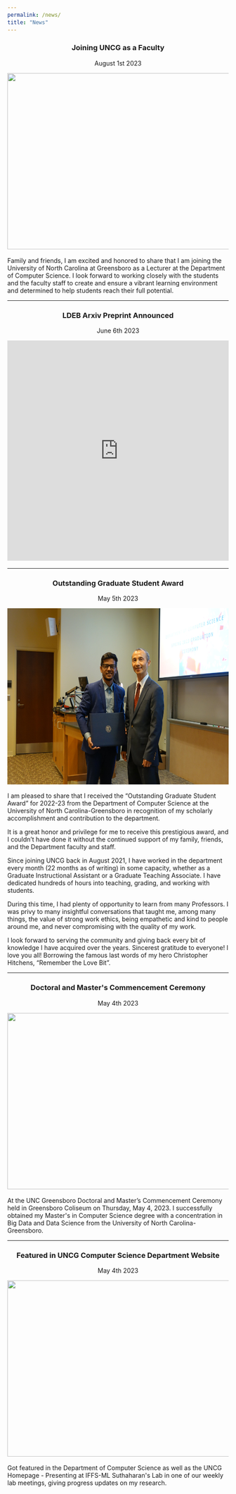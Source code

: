 ```yaml
---
permalink: /news/
title: "News"
---
```


  <h3 style="text-align: center;">Joining UNCG as a Faculty</h3>
<p style="text-align: center;">August 1st 2023</p>

<div class="gallery">
  <a target="_blank" href="img/gradaward/1.jpg">
    <img src="img/job/1.jpeg" width="600" height="400">
  </a>
</div>

<p>Family and friends, I am excited and honored to share that I am joining the University of North Carolina at Greensboro as a Lecturer at the Department of Computer Science. I look forward to working closely with the students and the faculty staff to create and ensure a vibrant learning environment and determined to help students reach their full potential.</p>

<hr>

<h3 style="text-align: center;">LDEB Arxiv Preprint Announced</h3>
<p style="text-align: center;">June 6th 2023</p>

<iframe src="https://www.linkedin.com/embed/feed/update/urn:li:share:7071891478133817345" height="500" width="100%" frameborder="0" allowfullscreen="" title="Embedded post"></iframe>
<hr>

<h3 style="text-align: center;">Outstanding Graduate Student Award</h3>
<p style="text-align: center;">May 5th 2023</p>

<div class="gallery">
  <a target="_blank" href="img/gradaward/1.jpg">
    <img src="/images/gradaward.jpeg" width="600" height="400">
  </a>
</div>

<p>I am pleased to share that I received the “Outstanding Graduate Student Award” for 2022-23 from the Department of Computer Science at the University of North Carolina-Greensboro in recognition of my scholarly accomplishment and contribution to the department. 
</p>

<p>It is a great honor and privilege for me to receive this prestigious award, and I couldn’t have done it without the continued support of my family, friends, and the Department faculty and staff.</p>
<p>Since joining UNCG back in August 2021, I have worked in the department every month (22 months as of writing) in some capacity, whether as a Graduate Instructional Assistant or a Graduate Teaching Associate. I have dedicated hundreds of hours into teaching, grading, and working with students.</p>
<p>During this time, I had plenty of opportunity to learn from many Professors. I was privy to many insightful conversations that taught me, among many things, the value of strong work ethics, being empathetic and kind to people around me, and never compromising with the quality of my work.</p> 
<p>I look forward to serving the community and giving back every bit of knowledge I have acquired over the years. Sincerest gratitude to everyone! I love you all! Borrowing the famous last words of my hero Christopher Hitchens, “Remember the Love Bit”.</p>

<hr>

<h3 style="text-align: center;">Doctoral and Master's Commencement Ceremony</h3>
<p style="text-align: center;">May 4th 2023</p>

<div class="gallery">
  <a target="_blank" href="img/graduation/1.png">
    <img src="img/graduation/1.png" width="600" height="400">
  </a>
</div>

<p>At the UNC Greensboro Doctoral and Master’s Commencement Ceremony held in Greensboro Coliseum on Thursday, May 4, 2023. I successfully obtained my Master's in Computer Science degree with a concentration in Big Data and Data Science from the University of North Carolina-Greensboro.</p>

<!--
<hr> 

<h3 style="text-align: center;">Master's Dissertation Project</h3>
<p style="text-align: center;">Friday, April 28th 2023</p>

<div class="gallery">
  <a target="_blank" href="img/defense/1.jpeg">
    <img src="img/defense/1.jpeg" width="600" height="400">
  </a>
</div>

<div class="gallery">
  <a target="_blank" href="img/defense/2.jpg">
    <img src="img/defense/2.jpg" width="600" height="400">
  </a>
</div>
-->

<hr>

<h3 style="text-align: center;">Featured in UNCG Computer Science Department Website</h3>
<p style="text-align: center;">May 4th 2023</p>

<div class="gallery">
  <a target="_blank" href="img/featured/1.jpg">
    <img src="img/featured/1.jpg" width="600" height="400">
  </a>
</div>

<p>Got featured in the Department of Computer Science as well as the UNCG Homepage - Presenting at IFFS-ML Suthaharan's Lab in one of our weekly lab meetings, giving progress updates on my research.</p>
